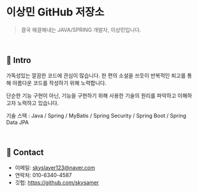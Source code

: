 # 이상민 GitHub 저장소
>결국 해결해내는 JAVA/SPRING 개발자, 이상민입니다.

</br>

## :pushpin: Intro

가독성있는 깔끔한 코드에 관심이 많습니다. 한 편의 소설을 쓰듯이 반복적인 퇴고를 통해 아름다운 코드를 작성하기 위해 노력합니다.

단순한 기능 구현이 아닌, 기능을 구현하기 위해 사용한 기술의 원리를 파악하고 이해하고자 노력하고 있습니다.

기술 스택 : Java / Spring / MyBatis / Spring Security / Spring Boot / Spring Data JPA

</br>

## :pushpin: Contact
- 이메일: skyslayer123@naver.com
- 연락처: 010-6340-4587
- 깃헙: https://github.com/skysamer
